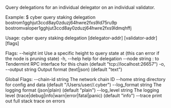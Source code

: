Query delegations for an individual delegator on an individual validator.

Example:
$ cyber query staking delegation bostrom1gghjut3ccd8ay0zduzj64hwre2fxs9ld75ru9p bostromvaloper1gghjut3ccd8ay0zduzj64hwre2fxs9ldmqhffj

Usage:
  cyber query staking delegation [delegator-addr] [validator-addr] [flags]

Flags:
      --height int      Use a specific height to query state at (this can error if the node is pruning state)
  -h, --help            help for delegation
      --node string     <host>:<port> to Tendermint RPC interface for this chain (default "tcp://localhost:26657")
  -o, --output string   Output format (text|json) (default "text")

Global Flags:
      --chain-id string     The network chain ID
      --home string         directory for config and data (default "/Users/user//.cyber")
      --log_format string   The logging format (json|plain) (default "plain")
      --log_level string    The logging level (trace|debug|info|warn|error|fatal|panic) (default "info")
      --trace               print out full stack trace on errors
